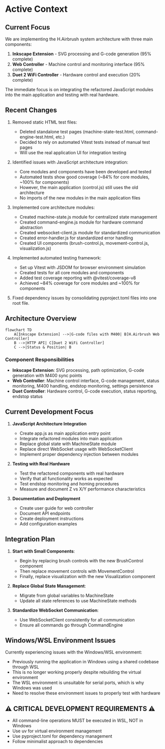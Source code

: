 # Active Context

## Current Focus
We are implementing the H.Airbrush system architecture with three main components:
1. **Inkscape Extension** - SVG processing and G-code generation (95% complete)
2. **Web Controller** - Machine control and monitoring interface (95% complete)
3. **Duet 2 WiFi Controller** - Hardware control and execution (20% complete)

The immediate focus is on integrating the refactored JavaScript modules into the main application and testing with real hardware.

## Recent Changes

1. Removed static HTML test files:
   - Deleted standalone test pages (machine-state-test.html, command-engine-test.html, etc.)
   - Decided to rely on automated Vitest tests instead of manual test pages
   - Will use the real application UI for integration testing

2. Identified issues with JavaScript architecture integration:
   - Core modules and components have been developed and tested
   - Automated tests show good coverage (~84% for core modules, ~100% for components)
   - However, the main application (control.js) still uses the old architecture
   - No imports of the new modules in the main application files

3. Implemented core architecture modules:
   - Created machine-state.js module for centralized state management
   - Created command-engine.js module for hardware command abstraction
   - Created websocket-client.js module for standardized communication
   - Created error-handler.js for standardized error handling
   - Created UI components (brush-control.js, movement-control.js, visualization.js)

4. Implemented automated testing framework:
   - Set up Vitest with JSDOM for browser environment simulation
   - Created tests for all core modules and components
   - Added test coverage reporting with @vitest/coverage-v8
   - Achieved ~84% coverage for core modules and ~100% for components

5. Fixed dependency issues by consolidating pyproject.toml files into one root file.

## Architecture Overview
```mermaid
flowchart TD
    A[Inkscape Extension] -->|G-code files with M400| B[H.Airbrush Web Controller]
    B -->|HTTP API| C[Duet 2 WiFi Controller]
    C -->|Status & Position| B
```

### Component Responsibilities
- **Inkscape Extension**: SVG processing, path optimization, G-code generation with M400 sync points
- **Web Controller**: Machine control interface, G-code management, status monitoring, M400 handling, endstop monitoring, settings persistence
- **Duet Controller**: Hardware control, G-code execution, status reporting, endstop status

## Current Development Focus

1. **JavaScript Architecture Integration**
   - Create app.js as main application entry point
   - Integrate refactored modules into main application
   - Replace global state with MachineState module
   - Replace direct WebSocket usage with WebSocketClient
   - Implement proper dependency injection between modules

2. **Testing with Real Hardware**
   - Test the refactored components with real hardware
   - Verify that all functionality works as expected
   - Test endstop monitoring and homing procedures
   - Measure and document Z vs X/Y performance characteristics

3. **Documentation and Deployment**
   - Create user guide for web controller
   - Document API endpoints
   - Create deployment instructions
   - Add configuration examples

## Integration Plan

1. **Start with Small Components**:
   - Begin by replacing brush controls with the new BrushControl component
   - Then replace movement controls with MovementControl
   - Finally, replace visualization with the new Visualization component

2. **Replace Global State Management**:
   - Migrate from global variables to MachineState
   - Update all state references to use MachineState methods

3. **Standardize WebSocket Communication**:
   - Use WebSocketClient consistently for all communication
   - Ensure all commands go through CommandEngine

## Windows/WSL Environment Issues

Currently experiencing issues with the Windows/WSL environment:
- Previously running the application in Windows using a shared codebase through WSL
- This is no longer working properly despite rebuilding the virtual environment
- The WSL environment is unsuitable for serial ports, which is why Windows was used
- Need to resolve these environment issues to properly test with hardware

## ⚠️ CRITICAL DEVELOPMENT REQUIREMENTS ⚠️
- All command-line operations MUST be executed in WSL, NOT in Windows
- Use uv for virtual environment management
- Use pyproject.toml for dependency management
- Follow minimalist approach to dependencies 